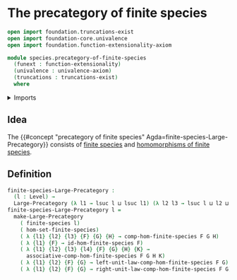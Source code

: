 # The precategory of finite species

```agda
open import foundation.truncations-exist
open import foundation-core.univalence
open import foundation.function-extensionality-axiom

module species.precategory-of-finite-species
  (funext : function-extensionality)
  (univalence : univalence-axiom)
  (truncations : truncations-exist)
  where
```

<details><summary>Imports</summary>

```agda
open import category-theory.large-precategories funext univalence truncations

open import foundation.universe-levels

open import species.morphisms-finite-species funext univalence truncations
open import species.species-of-finite-types funext univalence truncations
```

</details>

## Idea

The
{{#concept "precategory of finite species" Agda=finite-species-Large-Precategory}}
consists of [finite species](species.species-of-finite-types.md) and
[homomorphisms of finite species](species.morphisms-finite-species.md).

## Definition

```agda
finite-species-Large-Precategory :
  (l : Level) →
  Large-Precategory (λ l1 → lsuc l ⊔ lsuc l1) (λ l2 l3 → lsuc l ⊔ l2 ⊔ l3)
finite-species-Large-Precategory l =
  make-Large-Precategory
    ( finite-species l)
    ( hom-set-finite-species)
    ( λ {l1} {l2} {l3} {F} {G} {H} → comp-hom-finite-species F G H)
    ( λ {l1} {F} → id-hom-finite-species F)
    ( λ {l1} {l2} {l3} {l4} {F} {G} {H} {K} →
      associative-comp-hom-finite-species F G H K)
    ( λ {l1} {l2} {F} {G} → left-unit-law-comp-hom-finite-species F G)
    ( λ {l1} {l2} {F} {G} → right-unit-law-comp-hom-finite-species F G)
```
